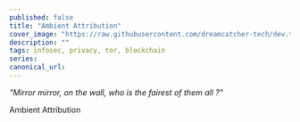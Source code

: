 ```yaml
---
published: false
title: "Ambient Attribution"
cover_image: "https://raw.githubusercontent.com/dreamcatcher-tech/dev.to/master/blog-posts/anonymous-coding/assets/dragon.jpg"
description: ""
tags: infosec, privacy, tor, blockchain
series:
canonical_url:
---
```


_"Mirror mirror, on the wall, who is the fairest of them all ?"_

Ambient Attribution
